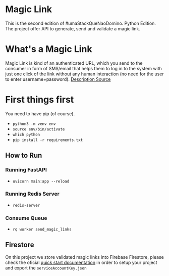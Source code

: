 # Magic Link
This is the second edition of #umaStackQueNaoDomino. Python Edition.
The project offer API to generate, send and validate a magic link.

# What's a Magic Link
Magic Link is kind of an authenticated URL, which you send to the consumer in form of SMS/email that helps them to log in to the system with just one click of the link without any human interaction (no need for the user to enter username+password).
[Description Source](https://hackernoon.com/magic-links-d680d410f8f7)

# First things first 
You need to have pip (of course).
 
- `python3 -m venv env`
- `source env/bin/activate`
- `which python`
- `pip install -r requirements.txt`

## How to Run
### Running FastAPI
- `uvicorn main:app --reload`

### Running Redis Server
- `redis-server`

### Consume Queue
- `rq worker send_magic_links`

## Firestore
On this project we store validated magic links into Firebase Firestore, please check the oficial [quick start documentation](https://firebase.google.com/docs/firestore/quickstart) in order to setup your project and export the `serviceAccountKey.json`

